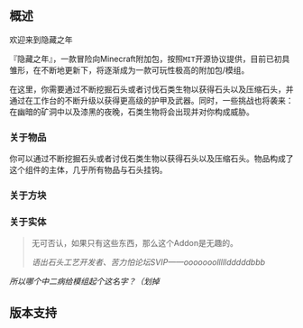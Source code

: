 ## 概述
欢迎来到隐藏之年

『隐藏之年』，一款冒险向Minecraft附加包，按照`MIT`开源协议提供，目前已初具雏形，在不断地更新下，将逐渐成为一款可玩性极高的附加包/模组。

在这里，你需要通过不断挖掘石头或者讨伐石类生物以获得石头以及压缩石头，并通过在工作台的不断升级以获得更高级的护甲及武器。同时，一些挑战也将袭来：在幽暗的矿洞中以及漆黑的夜晚，石类生物将会出现并对你构成威胁。

### 关于物品
你可以通过不断挖掘石头或者讨伐石类生物以获得石头以及压缩石头。物品构成了这个组件的主体，几乎所有物品与石头挂钩。

### 关于方块

### 关于实体
> 无可否认，如果只有这些东西，那么这个Addon是无趣的。
>
>_语出石头工艺开发者、苦力怕论坛SVIP——ooooooollllldddddbbb_

_所以哪个中二病给模组起个这名字？（划掉_

## 版本支持